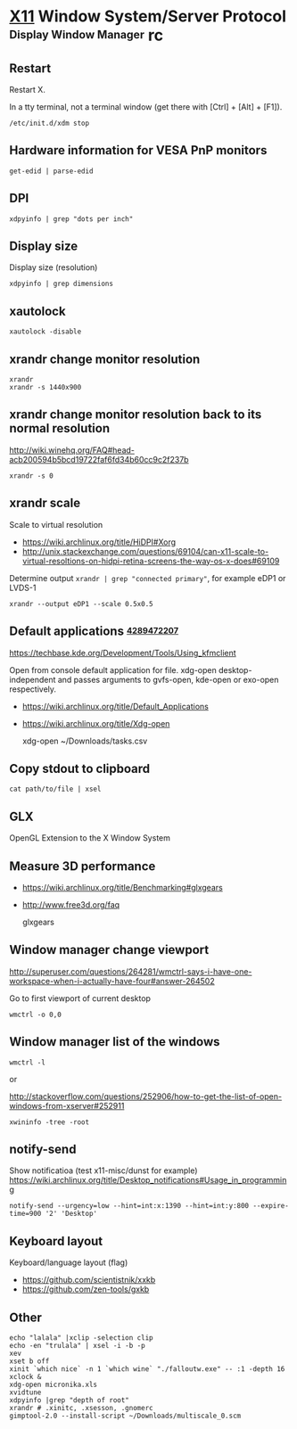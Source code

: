 # [X11][] Window System/Server Protocol <sup><sub>Display Window Manager</sub></sup> rc

[x11]: https://en.wikipedia.org/wiki/X_Window_System

## Restart

Restart X.

In a tty terminal, not a terminal window (get there with [Ctrl] +
[Alt] + [F1]).

    /etc/init.d/xdm stop

## Hardware information for VESA PnP monitors

    get-edid | parse-edid

## DPI

    xdpyinfo | grep "dots per inch"

## Display size

Display size (resolution)

    xdpyinfo | grep dimensions

## xautolock

    xautolock -disable

## xrandr change monitor resolution

    xrandr
    xrandr -s 1440x900

## xrandr change monitor resolution back to its normal resolution

<http://wiki.winehq.org/FAQ#head-acb200594b5bcd19722faf6fd34b60cc9c2f237b>

    xrandr -s 0

## xrandr scale

Scale to virtual resolution

* https://wiki.archlinux.org/title/HiDPI#Xorg
* <http://unix.stackexchange.com/questions/69104/can-x11-scale-to-virtual-resoltions-on-hidpi-retina-screens-the-way-os-x-does#69109>

Determine output `xrandr | grep "connected primary"`, for example eDP1 or LVDS-1

    xrandr --output eDP1 --scale 0.5x0.5

## Default applications <sup><sub>[4289472207][]</sub></sup>

https://techbase.kde.org/Development/Tools/Using_kfmclient

Open from console default application for file.
xdg-open desktop-independent and passes arguments to
gvfs-open, kde-open or exo-open respectively.

* <https://wiki.archlinux.org/title/Default_Applications>
* <https://wiki.archlinux.org/title/Xdg-open>

    xdg-open ~/Downloads/tasks.csv

[4289472207]: https://wiki.archlinux.org/title/Default_applications#Resource_openers

## Copy stdout to clipboard

    cat path/to/file | xsel

## GLX

OpenGL Extension to the X Window System

## Measure 3D performance

* <https://wiki.archlinux.org/title/Benchmarking#glxgears>
* <http://www.free3d.org/faq>

    glxgears

## Window manager change viewport

<http://superuser.com/questions/264281/wmctrl-says-i-have-one-workspace-when-i-actually-have-four#answer-264502>

Go to first viewport of current desktop

    wmctrl -o 0,0

## Window manager list of the windows

    wmctrl -l

or

<http://stackoverflow.com/questions/252906/how-to-get-the-list-of-open-windows-from-xserver#252911>

    xwininfo -tree -root

## notify-send

Show notificatioa (test x11-misc/dunst for example)
<https://wiki.archlinux.org/title/Desktop_notifications#Usage_in_programming>

    notify-send --urgency=low --hint=int:x:1390 --hint=int:y:800 --expire-time=900 '2' 'Desktop'

## Keyboard layout

Keyboard/language layout (flag)

* https://github.com/scientistnik/xxkb
* https://github.com/zen-tools/gxkb

## Other

    echo "lalala" |xclip -selection clip
    echo -en "trulala" | xsel -i -b -p
    xev
    xset b off
    xinit `which nice` -n 1 `which wine` "./falloutw.exe" -- :1 -depth 16
    xclock &
    xdg-open micronika.xls
    xvidtune
    xdpyinfo |grep "depth of root"
    xrandr # .xinitc, .xsesson, .gnomerc
    gimptool-2.0 --install-script ~/Downloads/multiscale_0.scm

